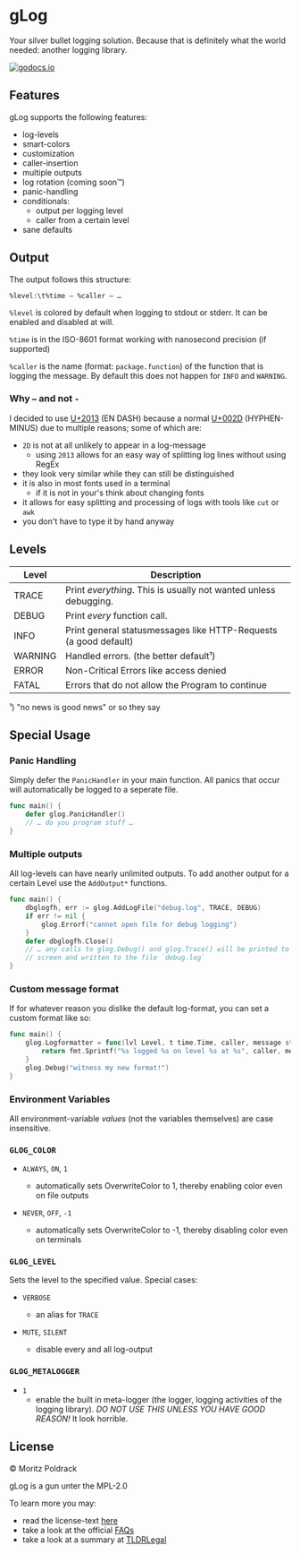 # gLog

Your silver bullet logging solution. Because that is definitely what the world
needed: another logging library.

[![godocs.io](https://godocs.io/git.sr.ht/~poldi1405/glog?status.svg)](https://godocs.io/git.sr.ht/~poldi1405/glog)

## Features

gLog supports the following features:

- log-levels 
- smart-colors
- customization
- caller-insertion
- multiple outputs
- log rotation (coming soon™)
- panic-handling
- conditionals:
	- output per logging level
	- caller from a certain level
- sane defaults

## Output

The output follows this structure:

```
%level:\t%time – %caller – …
```

`%level` is  colored by  default when logging  to stdout  or stderr.  It  can be
enabled and disabled at will.

`%time` is in the ISO-8601 format working with nanosecond precision (if supported)

`%caller` is the  name  (format:  `package.function`)  of  the  function that is
logging the message.  By default this does not happen for `INFO` and `WARNING`.

### Why `–` and not `-`

I  decided to  use [U+2013](https://codepoints.net/U+2013)  (EN DASH)  because a
normal [U+002D](https://codepoints.net/U+002D)  (HYPHEN-MINUS)  due  to multiple
reasons; some of which are:

- `2D` is not at all unlikely to appear in a log-message
	- using `2013` allows for an easy way of splitting log lines without using RegEx
- they look very similar while they can still be distinguished
- it is also in most fonts used in a terminal
	- if it is not in your's think about changing fonts
- it allows for easy splitting and processing of logs with tools like `cut` or `awk`
- you don't have to type it by hand anyway

## Levels

| Level   | Description                                                      |
|---------|------------------------------------------------------------------|
| TRACE   | Print *everything*. This is usually not wanted unless debugging. |
| DEBUG   | Print *every* function call.                                     |
| INFO    | Print general statusmessages like HTTP-Requests (a good default) |
| WARNING | Handled errors. (the better default¹)                            |
| ERROR   | Non-Critical Errors like access denied                           |
| FATAL   | Errors that do not allow the Program to continue                 |

¹) "no news is good news" or so they say

## Special Usage

### Panic Handling

Simply defer  the `PanicHandler` in  your main function.  All  panics that occur
will automatically be logged to a seperate file.

```go
func main() {
	defer glog.PanicHandler()
	// … do you program stuff …
}
```

### Multiple outputs

All log-levels can have nearly unlimited outputs. To add another output for a
certain Level use the `AddOutput*` functions.

```go
func main() {
	dbglogfh, err := glog.AddLogFile("debug.log", TRACE, DEBUG)
	if err != nil {
		glog.Errorf("cannot open file for debug logging")
	}
	defer dbglogfh.Close()
	// … any calls to glog.Debug() and glog.Trace() will be printed to 
	// screen and written to the file `debug.log`
}
```

### Custom message format

If for whatever reason you dislike the default log-format, you can set a custom
format like so:

```go
func main() {
	glog.Logformatter = func(lvl Level, t time.Time, caller, message string) string {
		return fmt.Sprintf("%s logged %s on level %s at %s", caller, message, level, t.Format(glog.TimeFormat))
	}
	glog.Debug("witness my new format!")
}
```

### Environment Variables

All environment-variable *values* (not the variables themselves) are case insensitive.

### `GLOG_COLOR`

- `ALWAYS`, `ON`, `1`
	- automatically sets OverwriteColor to 1, thereby enabling color even 
	on file outputs

- `NEVER`, `OFF`, `-1`
	- automatically sets OverwriteColor to -1, thereby disabling color even
	on terminals

### `GLOG_LEVEL`

Sets the level to the specified value. Special cases:

- `VERBOSE`
	- an alias for `TRACE`

- `MUTE`, `SILENT`
	- disable every and all log-output

### `GLOG_METALOGGER`

- `1`
	- enable the built in meta-logger (the logger, logging activities of
	the logging library). *DO NOT USE THIS UNLESS YOU HAVE GOOD REASON!* It
	look horrible.

## License

&copy; Moritz Poldrack

gLog is a gun unter the MPL-2.0

To learn more you may:
- read the license-text [here](https://www.mozilla.org/en-US/MPL/2.0/)
- take a look at the official [FAQs](https://www.mozilla.org/en-US/MPL/2.0/FAQ/)
- take a look at a summary at [TLDRLegal](https://www.tldrlegal.com/l/mpl-2.0)
